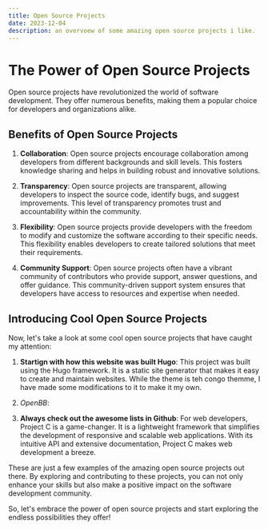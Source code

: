 ```yaml
---
title: Open Source Projects
date: 2023-12-04
description: an overvoew of some amazing open source projects i like.
---
```

# The Power of Open Source Projects

Open source projects have revolutionized the world of software development. They offer numerous benefits, making them a popular choice for developers and organizations alike.

## Benefits of Open Source Projects

1. **Collaboration**: Open source projects encourage collaboration among developers from different backgrounds and skill levels. This fosters knowledge sharing and helps in building robust and innovative solutions.

2. **Transparency**: Open source projects are transparent, allowing developers to inspect the source code, identify bugs, and suggest improvements. This level of transparency promotes trust and accountability within the community.

3. **Flexibility**: Open source projects provide developers with the freedom to modify and customize the software according to their specific needs. This flexibility enables developers to create tailored solutions that meet their requirements.

4. **Community Support**: Open source projects often have a vibrant community of contributors who provide support, answer questions, and offer guidance. This community-driven support system ensures that developers have access to resources and expertise when needed.

## Introducing Cool Open Source Projects

Now, let's take a look at some cool open source projects that have caught my attention:

1. **Startign with how this website was built Hugo**: This project was built using the Hugo framework. It is a static site generator that makes it easy to create and maintain websites. While the theme is teh congo themme, I have made some modifications to it to make it my own.

2. *OpenBB*: 

3. **Always check out the awesome lists in Github**: For web developers, Project C is a game-changer. It is a lightweight framework that simplifies the development of responsive and scalable web applications. With its intuitive API and extensive documentation, Project C makes web development a breeze.

These are just a few examples of the amazing open source projects out there. By exploring and contributing to these projects, you can not only enhance your skills but also make a positive impact on the software development community.

So, let's embrace the power of open source projects and start exploring the endless possibilities they offer!
